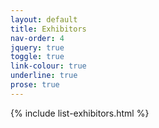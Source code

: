 ```yaml
---
layout: default
title: Exhibitors
nav-order: 4
jquery: true
toggle: true
link-colour: true
underline: true
prose: true
---
```


{% include list-exhibitors.html %}
